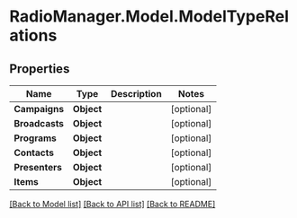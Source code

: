 # RadioManager.Model.ModelTypeRelations
## Properties

Name | Type | Description | Notes
------------ | ------------- | ------------- | -------------
**Campaigns** | **Object** |  | [optional] 
**Broadcasts** | **Object** |  | [optional] 
**Programs** | **Object** |  | [optional] 
**Contacts** | **Object** |  | [optional] 
**Presenters** | **Object** |  | [optional] 
**Items** | **Object** |  | [optional] 

[[Back to Model list]](../README.md#documentation-for-models) [[Back to API list]](../README.md#documentation-for-api-endpoints) [[Back to README]](../README.md)

